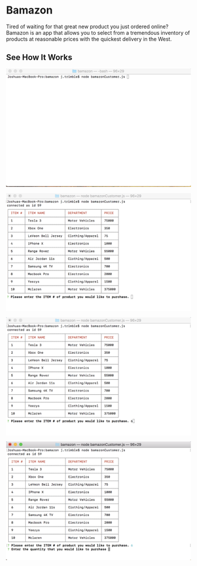 # Bamazon

Tired of waiting for that great new product you just ordered online? Bamazon is an app that allows you to select from a tremendous inventory of products at reasonable prices with the quickest delivery in the West. 

## See How It Works

![GitHub Logo](/shot1.png)
<!-- Format: ![Alt Text](url) -->

![GitHub Logo](/shot2.png)
<!-- Format: ![Alt Text](url) -->

![GitHub Logo](/shot3.png)
<!-- Format: ![Alt Text](url) -->

![GitHub Logo](/shot4.png)
<!-- Format: ![Alt Text](url) -->

